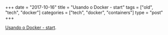 +++
date = "2017-10-16"
title = "Usando o Docker - start"
tags = ["old", "tech", "docker"]
categories = ["tech", "docker", "containers"]
type = "post"
+++

[Usando o Docker - start](https://blog.codeexpertslearning.com.br/usando-o-docker-start-604c6e1128db).
